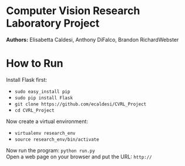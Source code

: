 # Computer Vision Research Laboratory Project
**Authors:** Elisabetta Caldesi, Anthony DiFalco, Brandon RichardWebster

How to Run
==============
Install Flask first:
- `sudo easy_install pip`
- `sudo pip install Flask`
- `git clone https://github.com/ecaldesi/CVRL_Project`
- `cd CVRL_Project` <br />

Now create a virtual environment:
- `virtualenv research_env`
- `source research_env/bin/activate` <br />

Now run the program: `python run.py` <br />
Open a web page on your browser and put the URL: `http://`

